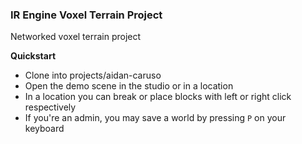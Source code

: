 ### IR Engine Voxel Terrain Project

Networked voxel terrain project

**Quickstart**
- Clone into projects/aidan-caruso
- Open the demo scene in the studio or in a location
- In a location you can break or place blocks with left or right click respectively
- If you're an admin, you may save a world by pressing `P` on your keyboard
